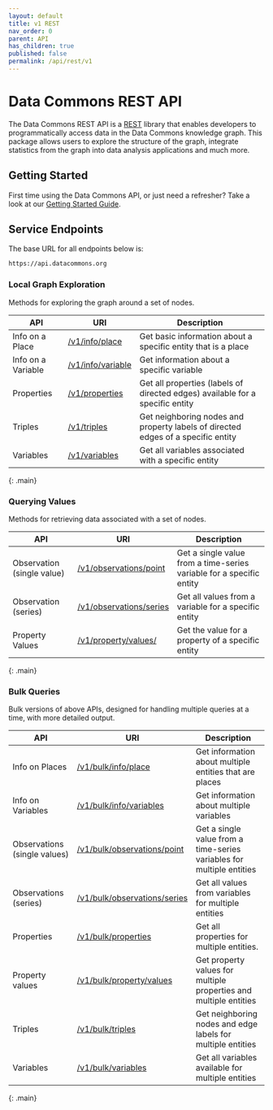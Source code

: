 ```yaml
---
layout: default
title: v1 REST
nav_order: 0
parent: API
has_children: true
published: false
permalink: /api/rest/v1
---
```

 

# Data Commons REST API

 
The Data Commons REST API is a [REST](https://en.wikipedia.org/wiki/Representational_state_transfer) library that enables developers to programmatically access data in the Data Commons knowledge graph. This package allows users to explore the structure of the graph, integrate statistics from the graph into data analysis applications and much more.
 
 

## Getting Started

 
First time using the Data Commons API, or just need a refresher? Take a look at our [Getting Started Guide](/api/rest/v1/getting_started).
 
 

## Service Endpoints

 
The base URL for all endpoints below is:
 
 

```bash
https://api.datacommons.org
```

 
 

### Local Graph Exploration

 
Methods for exploring the graph around a set of nodes.
 
| API | URI | Description |
| --- | --- | ------------|
| Info on a Place |[/v1/info/place](/api/rest/v1/info/place) | Get basic information about a specific entity that is a place |
| Info on a Variable | [/v1/info/variable](/api/rest/v1/info/variable) | Get information about a specific variable |
| Properties | [/v1/properties](/api/rest/v1/properties) | Get all properties (labels of directed edges) available for a specific entity |
| Triples | [/v1/triples](/api/rest/v1/triples) | Get neighboring nodes and property labels of directed edges of a specific entity
| Variables | [/v1/variables](/api/rest/v1/variables) | Get all variables associated with a specific entity |
{: .main}
 
 
 

### Querying Values

 
Methods for retrieving data associated with a set of nodes.
 
| API | URI | Description |
| --- | --- | ------------|
| Observation (single value)| [/v1/observations/point](/api/rest/v1/observations/point) | Get a single value from a time-series variable for a specific entity |
| Observation (series) | [/v1/observations/series](/api/rest/v1/observations/series) | Get all values from a variable for a specific entity |
| Property Values | [/v1/property/values/](/api/rest/v1/property/values) | Get the value for a property of a specific entity |
{: .main}
 
 

### Bulk Queries

 
Bulk versions of above APIs, designed for handling multiple queries at a time, with more detailed output.
 
| API | URI | Description |
| --- | --- | ------------|
| Info on Places | [/v1/bulk/info/place](/api/rest/v1/bulk/info/place) | Get information about multiple entities that are places |
| Info on Variables | [/v1/bulk/info/variables](/api/rest/v1/bulk/info/variables) | Get information about multiple variables |
| Observations (single values)| [/v1/bulk/observations/point](/api/rest/v1/bulk/observations/point) | Get a single value from a time-series variables for multiple entities
| Observations (series) | [/v1/bulk/observations/series](/api/rest/v1/bulk/observations/series) | Get all values from variables for multiple entities |
| Properties | [/v1/bulk/properties](/api/rest/v1/bulk/properties) | Get all properties for multiple entities. |
| Property values | [/v1/bulk/property/values](/api/rest/v1/bulk/property/values) | Get property values for multiple properties and multiple entities |
| Triples | [/v1/bulk/triples](/api/rest/v1/bulk/triples) | Get neighboring nodes and edge labels for multiple entities |
| Variables | [/v1/bulk/variables](/api/rest/v1/bulk/variables) | Get all variables available for multiple entities |

{: .main}

